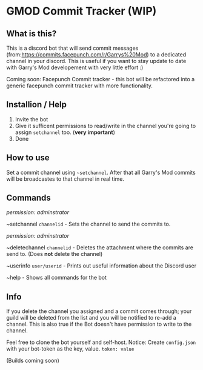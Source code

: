 #  GMOD Commit Tracker (WIP)

## What is this?
This is a discord bot that will send commit messages (from:https://commits.facepunch.com/r/Garrys%20Mod) to a dedicated channel in your discord. This is useful if you want to stay update to date with Garry's Mod developement with very little effort :)

Coming soon: Facepunch Commit tracker - this bot will be refactored into a generic facepunch commit tracker with more functionality. 

## Installion / Help
1. Invite the bot
2. Give it sufficent permissions to read/write in the channel you're going to assign `setchannel` too. (**very important**)
3. Done

## How to use
Set a commit channel using `~setchannel`. After that all Garry's Mod commits will be broadcastes to that channel in real time.

## Commands
*permission: adminstrator*

~setchannel `channelid` - Sets the channel to send the commits to. 

*permission: adminstrator*

~deletechannel `channelid` - Deletes the attachment where the commits are send to. (Does **not** delete the channel) 

~userinfo `user/userid` - Prints out useful information about the Discord user

~help - Shows all commands for the bot


## Info
If you delete the channel you assigned and a commit comes through; your guild will be deleted from the list and you will be notified to re-add a channel. This is also true if the Bot doesn't have permission to write to the channel.

Feel free to clone the bot yourself and self-host. Notice: Create ``config.json`` with your bot-token as the key, value. ``token: value``

(Builds coming soon)
